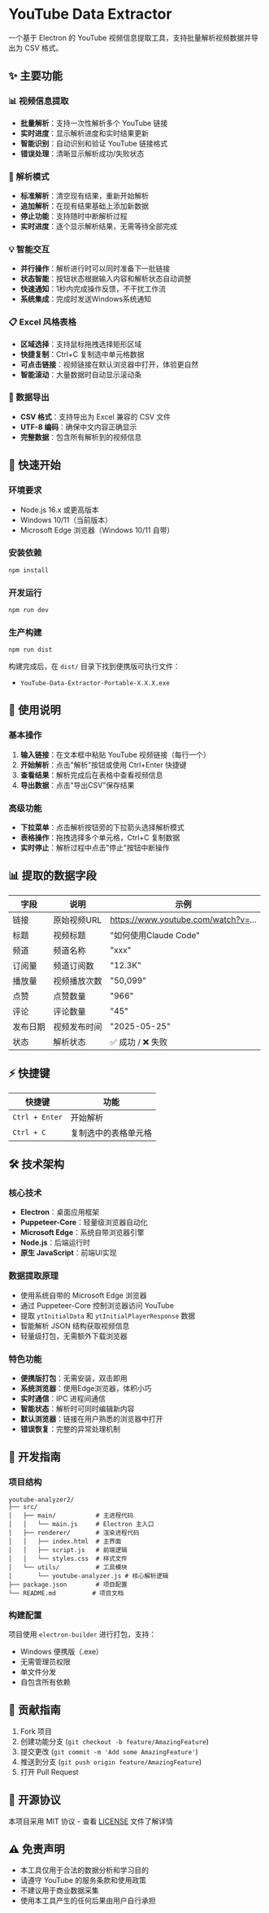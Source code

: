 # YouTube Data Extractor

一个基于 Electron 的 YouTube 视频信息提取工具，支持批量解析视频数据并导出为 CSV 格式。

## ✨ 主要功能

### 📊 视频信息提取
- **批量解析**：支持一次性解析多个 YouTube 链接
- **实时进度**：显示解析进度和实时结果更新
- **智能识别**：自动识别和验证 YouTube 链接格式
- **错误处理**：清晰显示解析成功/失败状态

### 🎯 解析模式
- **标准解析**：清空现有结果，重新开始解析
- **追加解析**：在现有结果基础上添加新数据
- **停止功能**：支持随时中断解析过程
- **实时进度**：逐个显示解析结果，无需等待全部完成

### 💡 智能交互
- **并行操作**：解析进行时可以同时准备下一批链接
- **状态智能**：按钮状态根据输入内容和解析状态自动调整
- **快速通知**：1秒内完成操作反馈，不干扰工作流
- **系统集成**：完成时发送Windows系统通知

### 📋 Excel 风格表格
- **区域选择**：支持鼠标拖拽选择矩形区域
- **快捷复制**：Ctrl+C 复制选中单元格数据
- **可点击链接**：视频链接在默认浏览器中打开，体验更自然
- **智能滚动**：大量数据时自动显示滚动条

### 💾 数据导出
- **CSV 格式**：支持导出为 Excel 兼容的 CSV 文件
- **UTF-8 编码**：确保中文内容正确显示
- **完整数据**：包含所有解析到的视频信息

## 🚀 快速开始

### 环境要求
- Node.js 16.x 或更高版本
- Windows 10/11（当前版本）
- Microsoft Edge 浏览器（Windows 10/11 自带）

### 安装依赖
```bash
npm install
```

### 开发运行
```bash
npm run dev
```

### 生产构建
```bash
npm run dist
```

构建完成后，在 `dist/` 目录下找到便携版可执行文件：
- `YouTube-Data-Extractor-Portable-X.X.X.exe`

## 📝 使用说明

### 基本操作
1. **输入链接**：在文本框中粘贴 YouTube 视频链接（每行一个）
2. **开始解析**：点击"解析"按钮或使用 Ctrl+Enter 快捷键
3. **查看结果**：解析完成后在表格中查看视频信息
4. **导出数据**：点击"导出CSV"保存结果

### 高级功能
- **下拉菜单**：点击解析按钮旁的下拉箭头选择解析模式
- **表格操作**：拖拽选择多个单元格，Ctrl+C 复制数据
- **实时停止**：解析过程中点击"停止"按钮中断操作

## 📊 提取的数据字段

| 字段 | 说明 | 示例 |
|------|------|------|
| 链接 | 原始视频URL | https://www.youtube.com/watch?v=... |
| 标题 | 视频标题 | "如何使用Claude Code" |
| 频道 | 频道名称 | "xxx" |
| 订阅量 | 频道订阅数 | "12.3K" |
| 播放量 | 视频播放次数 | "50,099" |
| 点赞 | 点赞数量 | "966" |
| 评论 | 评论数量 | "45" |
| 发布日期 | 视频发布时间 | "2025-05-25" |
| 状态 | 解析状态 | ✅ 成功 / ❌ 失败 |

## ⚡ 快捷键

| 快捷键 | 功能 |
|--------|------|
| `Ctrl + Enter` | 开始解析 |
| `Ctrl + C` | 复制选中的表格单元格 |

## 🛠️ 技术架构

### 核心技术
- **Electron**：桌面应用框架
- **Puppeteer-Core**：轻量级浏览器自动化
- **Microsoft Edge**：系统自带浏览器引擎
- **Node.js**：后端运行时
- **原生 JavaScript**：前端UI实现

### 数据提取原理
- 使用系统自带的 Microsoft Edge 浏览器
- 通过 Puppeteer-Core 控制浏览器访问 YouTube
- 提取 `ytInitialData` 和 `ytInitialPlayerResponse` 数据
- 智能解析 JSON 结构获取视频信息
- 轻量级打包，无需额外下载浏览器

### 特色功能
- **便携版打包**：无需安装，双击即用
- **系统浏览器**：使用Edge浏览器，体积小巧
- **实时通信**：IPC 进程间通信
- **智能状态**：解析时可同时编辑新内容
- **默认浏览器**：链接在用户熟悉的浏览器中打开
- **错误恢复**：完整的异常处理机制

## 🔧 开发指南

### 项目结构
```
youtube-analyzer2/
├── src/
│   ├── main/           # 主进程代码
│   │   └── main.js     # Electron 主入口
│   ├── renderer/       # 渲染进程代码
│   │   ├── index.html  # 主界面
│   │   ├── script.js   # 前端逻辑
│   │   └── styles.css  # 样式文件
│   └── utils/          # 工具模块
│       └── youtube-analyzer.js # 核心解析逻辑
├── package.json        # 项目配置
└── README.md          # 项目文档
```

### 构建配置
项目使用 `electron-builder` 进行打包，支持：
- Windows 便携版（.exe）
- 无需管理员权限
- 单文件分发
- 自包含所有依赖

## 🤝 贡献指南

1. Fork 项目
2. 创建功能分支 (`git checkout -b feature/AmazingFeature`)
3. 提交更改 (`git commit -m 'Add some AmazingFeature'`)
4. 推送到分支 (`git push origin feature/AmazingFeature`)
5. 打开 Pull Request

## 📄 开源协议

本项目采用 MIT 协议 - 查看 [LICENSE](LICENSE) 文件了解详情

## ⚠️ 免责声明

- 本工具仅用于合法的数据分析和学习目的
- 请遵守 YouTube 的服务条款和使用政策
- 不建议用于商业数据采集
- 使用本工具产生的任何后果由用户自行承担
